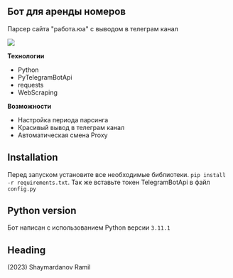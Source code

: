## Бот для аренды номеров

Парсер сайта "работа.юа" с выводом в телеграм канал

![](https://github.com/lazybulbik/images/blob/main/parserjob.png)

**Технологии**

 - Python
 - PyTelegramBotApi
 - requests
 - WebScraping

**Возможности**

 - Настройка периода парсинга
 - Красивый вывод в телеграм канал
 - Автоматическая смена Proxy
 
 ## Installation
 Перед запуском установите все необходимые библиотеки. `pip install -r requirements.txt`.
 Так же вставьте токен TelegramBotApi в файл `config.py`


## Python version
Бот написан с использованием Python версии `3.11.1`

## Heading
(2023) Shaymardanov Ramil
